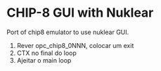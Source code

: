 # CHIP-8 GUI with Nuklear

Port of chip8 emulator to use nuklear GUI.


1) Rever opc_chip8_0NNN, colocar um exit
2) CTX no final do loop
3) Ajeitar o main loop